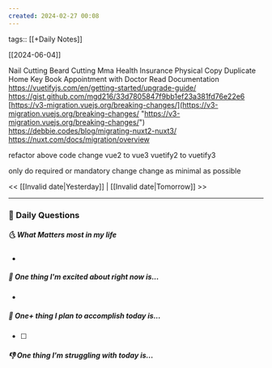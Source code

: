 ```yaml
---
created: 2024-02-27 00:08
---
```

tags:: [[+Daily Notes]]

[[2024-06-04]]

Nail Cutting
Beard Cutting
Mma Health Insurance Physical Copy
Duplicate Home Key
Book Appointment with Doctor
Read Documentation
https://vuetifyjs.com/en/getting-started/upgrade-guide/
https://gist.github.com/mgd216/33d7805847f9bb1ef23a381fd76e22e6
[https://v3-migration.vuejs.org/breaking-changes/](https://v3-migration.vuejs.org/breaking-changes/ "https://v3-migration.vuejs.org/breaking-changes/")
https://debbie.codes/blog/migrating-nuxt2-nuxt3/
https://nuxt.com/docs/migration/overview


refactor above code
change vue2 to vue3 
vuetify2 to vuetify3

only do required or mandatory change
change as minimal as possible

<< [[Invalid date|Yesterday]] | [[Invalid date|Tomorrow]] >>

---
### 📅 Daily Questions
##### 🌜 What Matters most in my life
- 

##### 🙌 One thing I'm excited about right now is...
- 

##### 🚀 One+ thing I plan to accomplish today is...
- [ ] 

##### 👎 One thing I'm struggling with today is...
